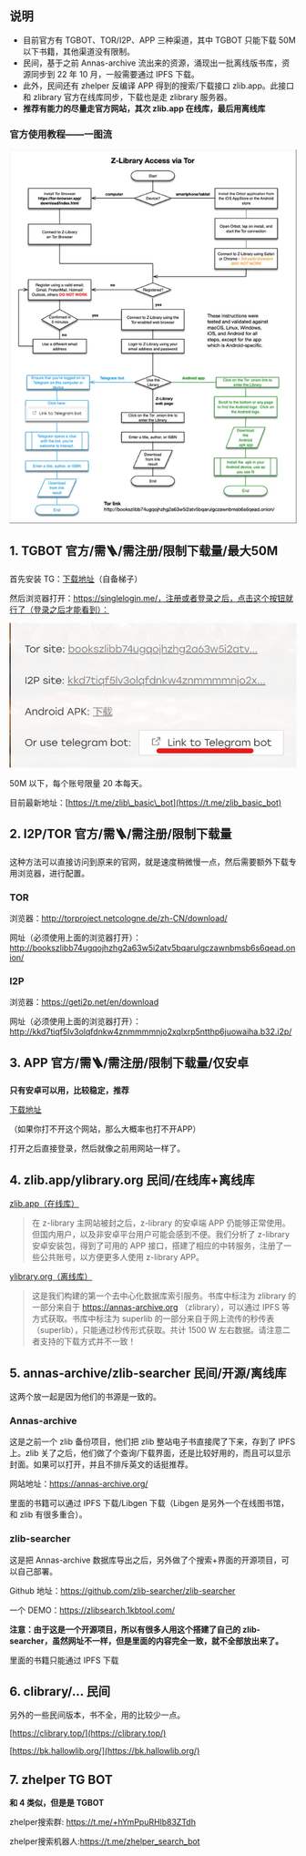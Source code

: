 ## 说明

- 目前官方有 TGBOT、TOR/I2P、APP 三种渠道，其中 TGBOT 只能下载 50M 以下书籍，其他渠道没有限制。
- 民间，基于之前 Annas-archive 流出来的资源，涌现出一批离线版书库，资源同步到 22 年 10 月，一般需要通过 IPFS 下载。
- 此外，民间还有 zhelper 反编译 APP 得到的搜索/下载接口 zlib.app。此接口和 zlibrary 官方在线库同步，下载也是走 zlibrary 服务器。
- **推荐有能力的尽量走官方网站，其次 zlib.app 在线库，最后用离线库**

### 官方使用教程——一图流 

![](./tor.webp)

## 1\. TGBOT 官方/需🪜/需注册/限制下载量/最大50M

首先安装 TG：[下载地址](https://telegram.org/)（自备梯子）

然后浏览器打开：https://singlelogin.me/，注册或者登录之后，点击这个按钮就行了（登录之后才能看到）：

![](./tgbot.png)

50M 以下，每个账号限量 20 本每天。

目前最新地址：[https://t.me/zlib\_basic\_bot](https://t.me/zlib_basic_bot)

## 2\. I2P/TOR 官方/需🪜/需注册/限制下载量 

这种方法可以直接访问到原来的官网，就是速度稍微慢一点，然后需要额外下载专用浏览器，进行配置。

### TOR 

浏览器：http://torproject.netcologne.de/zh-CN/download/

网址（必须使用上面的浏览器打开）：http://bookszlibb74ugqojhzhg2a63w5i2atv5bqarulgczawnbmsb6s6qead.onion/

### I2P 

浏览器：https://geti2p.net/en/download

网址（必须使用上面的浏览器打开）：http://kkd7tiqf5lv3olqfdnkw4znmmmmnjo2xqlxrp5ntthp6juowaiha.b32.i2p/

## 3\. APP 官方/需🪜/需注册/限制下载量/仅安卓 

**只有安卓可以用，比较稳定，推荐**

[下载地址](https://gofile.io/d/83fK5J)

（如果你打不开这个网站，那么大概率也打不开APP）

打开之后直接登录，然后就像之前用网站一样了。

## 4\. zlib.app/ylibrary.org 民间/在线库+离线库 

[zlib.app（在线库）](https://zlib.app/)

>在 z-library 主网站被封之后，z-library 的安卓端 APP 仍能够正常使用。但国内用户，以及非安卓平台用户可能会感到不便。我们分析了 z-library 安卓安装包，得到了可用的 APP 接口，搭建了相应的中转服务，注册了一些公共账号，以方便更多人使用 z-library APP。

[ylibrary.org（离线库）](https://ylibrary.org/)

>这是我们构建的第一个去中心化数据库索引服务。书库中标注为 zlibrary 的一部分来自于 https://annas-archive.org （zlibrary），可以通过 IPFS 等方式获取。书库中标注为 superlib 的一部分来自于网上流传的秒传表（superlib），只能通过秒传形式获取。共计 1500 W 左右数据。请注意二者支持的下载方式并不一致！

## 5\. annas-archive/zlib-searcher 民间/开源/离线库 

这两个放一起是因为他们的书源是一致的。

### Annas-archive

这是之前一个 zlib 备份项目，他们把 zlib 整站电子书直接爬了下来，存到了 IPFS 上。zlib 关了之后，他们做了个查询/下载界面，还是比较好用的，而且可以显示封面。如果可以打开，并且不排斥英文的话挺推荐。

网站地址：https://annas-archive.org/

里面的书籍可以通过 IPFS 下载/Libgen 下载（Libgen 是另外一个在线图书馆，和 zlib 有很多重合）。

### zlib-searcher

这是把 Annas-archive 数据库导出之后，另外做了个搜索+界面的开源项目，可以自己部署。

Github 地址：https://github.com/zlib-searcher/zlib-searcher

一个 DEMO：https://zlibsearch.1kbtool.com/

**注意：由于这是一个开源项目，所以有很多人用这个搭建了自己的 zlib-searcher，虽然网址不一样，但是里面的内容完全一致，就不全部放出来了。**

里面的书籍只能通过 IPFS 下载

## 6\. clibrary/… 民间

另外的一些民间版本，书不全，用的比较少一点。

[https://clibrary.top/](https://clibrary.top/)

[https://bk.hallowlib.org/](https://bk.hallowlib.org/)

## 7\. zhelper TG BOT

**和 4 类似，但是是 TGBOT**

zhelper搜索群: https://t.me/+hYmPpuRHlb83ZTdh

zhelper搜索机器人:https://t.me/zhelper_search_bot